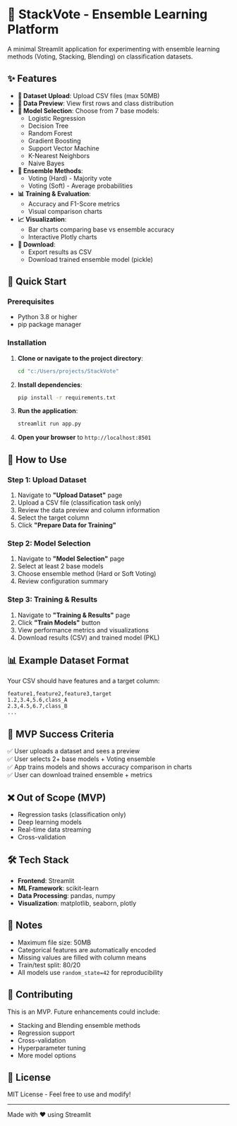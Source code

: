 # 🎯 StackVote - Ensemble Learning Platform

A minimal Streamlit application for experimenting with ensemble learning methods (Voting, Stacking, Blending) on classification datasets.

## ✨ Features

- **📁 Dataset Upload**: Upload CSV files (max 50MB)
- **👀 Data Preview**: View first rows and class distribution
- **🤖 Model Selection**: Choose from 7 base models:
  - Logistic Regression
  - Decision Tree
  - Random Forest
  - Gradient Boosting
  - Support Vector Machine
  - K-Nearest Neighbors
  - Naive Bayes
- **🔗 Ensemble Methods**: 
  - Voting (Hard) - Majority vote
  - Voting (Soft) - Average probabilities
- **📊 Training & Evaluation**: 
  - Accuracy and F1-Score metrics
  - Visual comparison charts
- **📈 Visualization**: 
  - Bar charts comparing base vs ensemble accuracy
  - Interactive Plotly charts
- **💾 Download**: 
  - Export results as CSV
  - Download trained ensemble model (pickle)

## 🚀 Quick Start

### Prerequisites

- Python 3.8 or higher
- pip package manager

### Installation

1. **Clone or navigate to the project directory**:
   ```bash
   cd "c:/Users/projects/StackVote"
   ```

2. **Install dependencies**:
   ```bash
   pip install -r requirements.txt
   ```

3. **Run the application**:
   ```bash
   streamlit run app.py
   ```

4. **Open your browser** to `http://localhost:8501`

## 📖 How to Use

### Step 1: Upload Dataset
1. Navigate to **"Upload Dataset"** page
2. Upload a CSV file (classification task only)
3. Review the data preview and column information
4. Select the target column
5. Click **"Prepare Data for Training"**

### Step 2: Model Selection
1. Navigate to **"Model Selection"** page
2. Select at least 2 base models
3. Choose ensemble method (Hard or Soft Voting)
4. Review configuration summary

### Step 3: Training & Results
1. Navigate to **"Training & Results"** page
2. Click **"Train Models"** button
3. View performance metrics and visualizations
4. Download results (CSV) and trained model (PKL)

## 📊 Example Dataset Format

Your CSV should have features and a target column:

```csv
feature1,feature2,feature3,target
1.2,3.4,5.6,class_A
2.3,4.5,6.7,class_B
...
```

## 🎯 MVP Success Criteria

✅ User uploads a dataset and sees a preview  
✅ User selects 2+ base models + Voting ensemble  
✅ App trains models and shows accuracy comparison in charts  
✅ User can download trained ensemble + metrics  

## ❌ Out of Scope (MVP)

- Regression tasks (classification only)
- Deep learning models
- Real-time data streaming
- Cross-validation

## 🛠️ Tech Stack

- **Frontend**: Streamlit
- **ML Framework**: scikit-learn
- **Data Processing**: pandas, numpy
- **Visualization**: matplotlib, seaborn, plotly

## 📝 Notes

- Maximum file size: 50MB
- Categorical features are automatically encoded
- Missing values are filled with column means
- Train/test split: 80/20
- All models use `random_state=42` for reproducibility

## 🤝 Contributing

This is an MVP. Future enhancements could include:
- Stacking and Blending ensemble methods
- Regression support
- Cross-validation
- Hyperparameter tuning
- More model options

## 📄 License

MIT License - Feel free to use and modify!

---

Made with ❤️ using Streamlit

